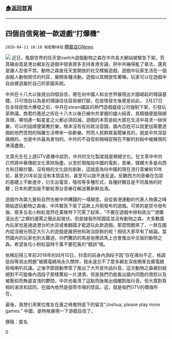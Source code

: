 ###  [:house:返回首頁](https://github.com/ourhimalayas/txt)
---

## 四個自信竟被一款遊戲“打爆機”
`2020-04-11 18:18 秘密翻译组` [轉載自GNews](https://gnews.org/zh-hant/169453/)

![](https://s3.amazonaws.com/gnews-media-offload/wp-content/uploads/2020/04/11181230/%E5%9B%9B%E4%B8%AA%E8%87%AA%E4%BF%A1%E7%AB%9F%E8%A2%AB%E4%B8%80%E6%AC%BE%E6%B8%B8%E6%88%8F%E2%80%9C%E6%89%93%E7%88%86%E6%9C%BA%E2%80%9D.jpg)
近日，風靡世界的任天堂switch遊戲動物之森在中共各大網站被緊急下架。究其緣由竟是港台網友在遊戲中發表眾多支持香港言論，把中共嚇得亂了章法，還真是讓人忍俊不禁。動物之森是任天堂開放的社交模擬遊戲，遊戲中玩家生活在一個由擬人動物居住的村莊，展開各種活動。遊戲以其開放性著稱，玩家可以在遊戲中自由建造屬於自己的家園系統。

中共在十八大以後提出四個自信，癔在向中國人和全世界展現出大國崛起的理論基礎。只可惜自以為是的理論往往容易被打臉，在疫情發生後更是如此。 2月27日在全球疫情大爆發之前，中共在steam國區的熱門遊戲瘟疫公司強制下架，引發玩家熱議。商君的愚民之術在十八大以後已被中共掌握的爐火純青，其精髓便是隔絕真相，哪怕連一點星星之火都必須掐滅。遊戲的本質是給大眾在生活中尋求一絲快樂，可以的話順便寓教於樂，根本沒有任何政治意圖。牆內百姓可以說更加需要遊戲給他們苦悶的隔離生活帶來一些歡樂。然而人民群眾喜聞樂見的，就是中共深惡痛絕的，也是中共最為害怕的。中共的不自信和賊喊捉賊在不斷的封殺中被展現的淋漓盡致。

文貴先生在上週GTV直播中談到，中共的文化製度就是根絕文化。在文革中中共已然將中華傳統文化革除殆盡，以至於現階段中國的電影，音樂，媒體大多是向西方和日韓抄襲。沒有根的文化談何創新，這就是為何中國的現在流行音樂和10年前，甚至20年前並沒有本質區別，甚至可以說不進反退。反觀西方的音樂在包容的基礎上不斷進步，衍生出電音，嘻哈等多種形式，各種好聽且是不同風格的好聽；日本則更加是不斷給港台音樂在輸送著新鮮血液。

遊戲作為第九藝術自然也被中共糟踐的一塌糊塗。自從香港運動的代表人物黃之峰開始遊玩動物之森後，中共緊急下架了這款上月剛發布的遊戲。可笑的是禁令發布後，眾多五毛小粉紅竟然在黃推特下咒罵了起來，“不要在遊戲中摻和政治”“港獨滾出去”之類的謾罵之聲此起彼伏。但是據我所知國區並沒有動物之森，大多數牆內玩家也是通過港台的水貨或者翻牆才能遊玩此款遊戲。那麼問題來了，一款在國內從沒被光明正大引入的遊戲是誰把他和政治掛鉤的呢？相信大家早有了結論。當然國內的玩家也別太難過，你們騰訊的馬爸爸應該馬上也會推出中文版的動物之森。希望各位小粉紅屆時千萬不要犯黃的“錯誤”哦。

依稀記得三年前2018年的四月10日，抖音的前身內涵段子因“存在導向不正，格調低俗等突出問題”被廣電總局永久關停，我永遠忘不了眾多網友深夜開車去廣電總局鳴喇叭抗議。之後字節跳動學乖了推出了大外宣作品抖音。這次動物之森被封殺絕對不可能像內涵段子那樣驚起一片漣漪，但是我們仍能看出牆內同胞的憤怒以及被壓抑而無處宣洩的鬱悶，中共也看清了這點而後推出個閹割版抖音。但大眾對真相的渴求和認同，在國內依然是個零市場的禁區。這，就是咱們GTV的價值所在。

最後，我想引用某位推友在黃之峰推特底下的留言“Joshua, please play more games.” 中國，是時候展現一下游戲自信了。

撰稿：匿名

0
